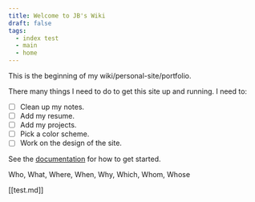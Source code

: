 ```yaml
---
title: Welcome to JB's Wiki
draft: false
tags:
  - index test
  - main
  - home
---
```


This is the beginning of my wiki/personal-site/portfolio.

There many things I need to do to get this site up and running. I need to:

- [ ] Clean up my notes.
- [ ] Add my resume.
- [ ] Add my projects.
- [ ] Pick a color scheme.
- [ ] Work on the design of the site.

See the [documentation](https://quartz.jzhao.xyz) for how to get started.

Who, What, Where, When, Why, Which, Whom, Whose

[[test.md]]
